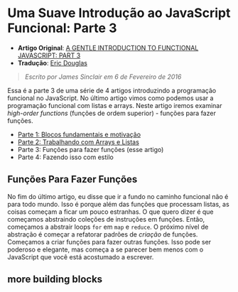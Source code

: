# Uma Suave Introdução ao JavaScript Funcional: Parte 3

* **Artigo Original**: [A GENTLE INTRODUCTION TO FUNCTIONAL JAVASCRIPT: PART 3](http://jrsinclair.com/articles/2016/gentle-introduction-to-functional-javascript-functions/)
* **Tradução**: [Eric Douglas](https://github.com/ericdouglas)

> *Escrito por James Sinclair em 6 de Fevereiro de 2016* 

Essa é a parte 3 de uma série de 4 artigos introduzindo a programação funcional no JavaScript. No último artigo vimos como podemos usar a programação funcional com listas e arrays. Neste artigo iremos examinar *high-order functions* (funções de ordem superior) - funções para fazer funções.

- [Parte 1: Blocos fundamentais e motivação](009-uma-suave-introducao-ao-javascript-parte-1.md)
- [Parte 2: Trabalhando com Arrays e Listas](010-uma-suave-introducao-ao-javascript-parte-2.md)
- Parte 3: Funções para fazer funções (esse artigo)
- Parte 4: Fazendo isso com estilo

## Funções Para Fazer Funções
No fim do último artigo, eu disse que ir a fundo no caminho funcional não é para todo mundo. Isso é porque além das funções que processam listas, as coisas começam a ficar um pouco estranhas. O que quero dizer é que começamos abstraindo coleções de instruções em funções. Então, começamos a abstrair loops `for` em `map` e `reduce`. O próximo nível de abstração é começar a refatorar padrões de *criação* de funções. Começamos a criar funções para fazer outras funções. Isso pode ser poderoso e elegante, mas começa a se parecer bem menos com o JavaScript que você está acostumado a escrever.

## more building blocks

